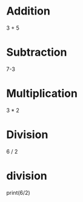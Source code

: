 # Addition
3 + 5

# Subtraction
7-3

# Multiplication
3 * 2

# Division
6 / 2

# division
print(6/2)

